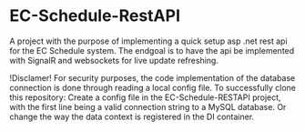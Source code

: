 # EC-Schedule-RestAPI
 A project with the purpose of implementing a quick setup asp .net rest api for the EC Schedule system. The endgoal is to have the api be implemented with SignalR and websockets for live update refreshing.
 
 !Disclamer!
 For security purposes, the code implementation of the database connection is done through reading a local config file. To successfully clone this repository: Create a config file in the EC-Schedule-RESTAPI project, with the first line being a valid connection string to a MySQL database. Or change the way the data context is registered in the DI container.
